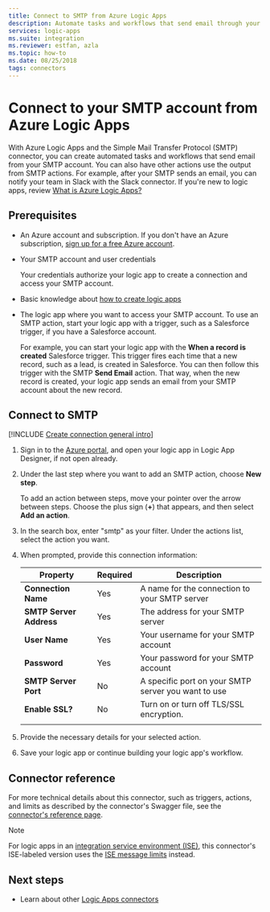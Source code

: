```yaml
---
title: Connect to SMTP from Azure Logic Apps
description: Automate tasks and workflows that send email through your SMTP (Simple Mail Transfer Protocol) account using Azure Logic Apps.
services: logic-apps
ms.suite: integration
ms.reviewer: estfan, azla
ms.topic: how-to
ms.date: 08/25/2018
tags: connectors
---
```


# Connect to your SMTP account from Azure Logic Apps

With Azure Logic Apps and the Simple Mail Transfer Protocol (SMTP) connector, 
you can create automated tasks and workflows that send email from your SMTP account. 
You can also have other actions use the output from SMTP actions. For example, 
after your SMTP sends an email, you can notify your team in Slack with the Slack connector. 
If you're new to logic apps, review [What is Azure Logic Apps?](../logic-apps/logic-apps-overview.md)

## Prerequisites

* An Azure account and subscription. If you don't have an Azure subscription, 
[sign up for a free Azure account](https://azure.microsoft.com/free/?WT.mc_id=A261C142F).

* Your SMTP account and user credentials

  Your credentials authorize your logic app to create 
  a connection and access your SMTP account.

* Basic knowledge about 
[how to create logic apps](../logic-apps/quickstart-create-first-logic-app-workflow.md)

* The logic app where you want to access your SMTP account. 
To use an SMTP action, start your logic app with a trigger, 
such as a Salesforce trigger, if you have a Salesforce account.

  For example, you can start your logic app with the 
  **When a record is created** Salesforce trigger. 
  This trigger fires each time that a new record, 
  such as a lead, is created in Salesforce. 
  You can then follow this trigger with the SMTP 
  **Send Email** action. That way, when the new 
  record is created, your logic app sends an email 
  from your SMTP account about the new record.

## Connect to SMTP

[!INCLUDE [Create connection general intro](../../includes/connectors-create-connection-general-intro.md)]

1. Sign in to the [Azure portal](https://portal.azure.com), 
and open your logic app in Logic App Designer, if not open already.

1. Under the last step where you want to add an SMTP action, 
choose **New step**. 

   To add an action between steps, 
   move your pointer over the arrow between steps. 
   Choose the plus sign (**+**) that appears, 
   and then select **Add an action**.

1. In the search box, enter "smtp" as your filter. 
Under the actions list, select the action you want.

1. When prompted, provide this connection information:

   | Property | Required | Description |
   |----------|----------|-------------|
   | **Connection Name** | Yes | A name for the connection to your SMTP server | 
   | **SMTP Server Address** | Yes | The address for your SMTP server | 
   | **User Name** | Yes | Your username for your SMTP account | 
   | **Password** | Yes | Your password for your SMTP account | 
   | **SMTP Server Port** | No | A specific port on your SMTP server you want to use | 
   | **Enable SSL?** | No | Turn on or turn off TLS/SSL encryption. | 
   |||| 

1. Provide the necessary details for your selected action. 

1. Save your logic app or continue building your logic app's workflow.

## Connector reference

For more technical details about this connector, such as triggers, actions, and limits as described by the connector's Swagger file, see the [connector's reference page](/connectors/smtpconnector/).

> [!NOTE]
> For logic apps in an [integration service environment (ISE)](../logic-apps/connect-virtual-network-vnet-isolated-environment-overview.md), 
> this connector's ISE-labeled version uses the [ISE message limits](../logic-apps/logic-apps-limits-and-config.md#message-size-limits) instead.

## Next steps

* Learn about other [Logic Apps connectors](../connectors/apis-list.md)

